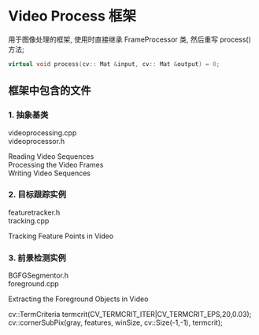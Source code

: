 # Video Process 框架   

用于图像处理的框架, 使用时直接继承 FrameProcessor 类, 然后重写 process() 方法;  

```cpp
virtual void process(cv:: Mat &input, cv:: Mat &output) = 0;
```

## 框架中包含的文件  

### 1. 抽象基类   

videoprocessing.cpp  
videoprocessor.h  

Reading Video Sequences  
Processing the Video Frames  
Writing Video Sequences  

### 2. 目标跟踪实例   

featuretracker.h  
tracking.cpp  

Tracking Feature Points in Video  

### 3. 前景检测实例   

BGFGSegmentor.h  
foreground.cpp  

Extracting the Foreground Objects in Video  


cv::TermCriteria termcrit(CV_TERMCRIT_ITER|CV_TERMCRIT_EPS,20,0.03);
cv::cornerSubPix(gray, features, winSize, cv::Size(-1,-1), termcrit);